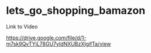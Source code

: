 # lets_go_shopping_bamazon

Link to Video

https://drive.google.com/file/d/1-m7sk9QvTYjL78GU7yIdNXUBzXlgifTa/view

